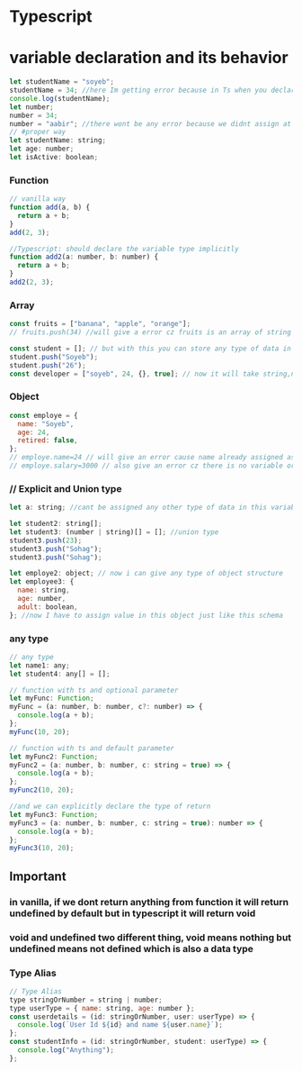 # Typescript

# variable declaration and its behavior

```javascript
let studentName = "soyeb";
studentName = 34; //here Im getting error because in Ts when you declare and assign at the same line it will take the assigned data type permanently, studentName variable act as a string type variable
console.log(studentName);
let number;
number = 34;
number = "aabir"; //there wont be any error because we didnt assign at the same line where the variable declared
// #proper way
let studentName: string;
let age: number;
let isActive: boolean;
```

### Function

```javascript
// vanilla way
function add(a, b) {
  return a + b;
}
add(2, 3);

//Typescript: should declare the variable type implicitly
function add2(a: number, b: number) {
  return a + b;
}
add2(2, 3);
```

### Array

```javascript
const fruits = ["banana", "apple", "orange"];
// fruits.push(34) //will give a error cz fruits is an array of string

const student = []; // but with this you can store any type of data in your array
student.push("Soyeb");
student.push("26");
const developer = ["soyeb", 24, {}, true]; // now it will take string,number,object, boolean
```

### Object

```javascript
const employe = {
  name: "Soyeb",
  age: 24,
  retired: false,
};
// employe.name=24 // will give an error cause name already assigned as a string type variable
// employe.salary=3000 // also give an error cz there is no variable or property named salary
```

### // Explicit and Union type

```javascript
let a: string; //cant be assigned any other type of data in this variable

let student2: string[];
let student3: (number | string)[] = []; //union type
student3.push(23);
student3.push("Sohag");
student3.push("Sohag");

let employe2: object; // now i can give any type of object structure
let employee3: {
  name: string,
  age: number,
  adult: boolean,
}; //now I have to assign value in this object just like this schema
```

### any type

```javascript
// any type
let name1: any;
let student4: any[] = [];
```

```javascript
// function with ts and optional parameter
let myFunc: Function;
myFunc = (a: number, b: number, c?: number) => {
  console.log(a + b);
};
myFunc(10, 20);
```

```javascript
// function with ts and default parameter
let myFunc2: Function;
myFunc2 = (a: number, b: number, c: string = true) => {
  console.log(a + b);
};
myFunc2(10, 20);

//and we can explicitly declare the type of return
let myFunc3: Function;
myFunc3 = (a: number, b: number, c: string = true): number => {
  console.log(a + b);
};
myFunc3(10, 20);
```

## Important

### in vanilla, if we dont return anything from function it will return undefined by default but in typescript it will return void

### void and undefined two different thing, void means nothing but undefined means not defined which is also a data type

### Type Alias

```javascript
// Type Alias
type stringOrNumber = string | number;
type userType = { name: string, age: number };
const userdetails = (id: stringOrNumber, user: userType) => {
  console.log(`User Id ${id} and name ${user.name}`);
};
const studentInfo = (id: stringOrNumber, student: userType) => {
  console.log("Anything");
};
```
